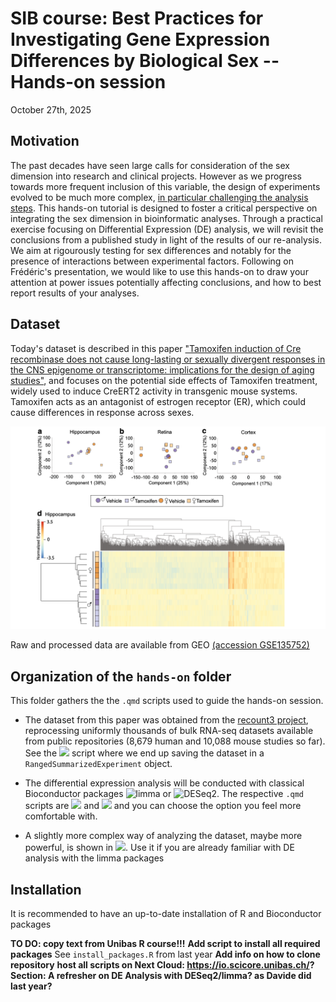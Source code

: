# SIB course: Best Practices for Investigating Gene Expression Differences by Biological Sex -- Hands-on session

October 27th, 2025

## Motivation

The past decades have seen large calls for consideration of the sex dimension into research and clinical projects. However as we progress towards more frequent inclusion of this variable, the design of experiments evolved to be much more complex, [in particular challenging the analysis steps](https://www.cell.com/cell/fulltext/S0092-8674(24)00174-0).
This hands-on tutorial is designed to foster a critical perspective on integrating the sex dimension in bioinformatic analyses. Through a practical exercise focusing on Differential Expression (DE) analysis, we will revisit the conclusions from a published study in light of the results of our re-analysis. 
We aim at rigourously testing for sex differences and notably for the presence of interactions between experimental factors. Following on Frédéric's presentation, we would like to use this hands-on to draw your attention at power issues potentially affecting conclusions, and how to best report results of your analyses.

## Dataset 
Today's dataset is described in this paper ["Tamoxifen induction of Cre recombinase does not cause long-lasting or sexually divergent responses in the CNS epigenome or transcriptome: implications for the design of aging studies"](https://link.springer.com/article/10.1007/s11357-019-00090-2), and focuses on the potential side effects of Tamoxifen treatment, widely used to induce CreERT2 activity in transgenic mouse systems. Tamoxifen acts as an antagonist of estrogen receptor (ER), which could cause differences in response across sexes.

![](img/Screenshot%202024-06-17%20at%2014.55.37.png)

Raw and processed data are available from GEO [(accession GSE135752)](GEO:%20https://www.ncbi.nlm.nih.gov/geo/query/acc.cgi?acc=GSE135752)

## Organization of the `hands-on` folder

 This folder gathers the the `.qmd` scripts used to guide the hands-on session. 
 
- The dataset from this paper was obtained from the [recount3 project](https://genomebiology.biomedcentral.com/articles/10.1186/s13059-021-02533-6), reprocessing uniformly thousands of bulk RNA-seq datasets available from public repositories (8,679 human and 10,088 mouse studies so far). 
See the ![](dataset_retrieval_recount3.qmd) script where we end up saving the dataset in a `RangedSummarizedExperiment` object.
 
- The differential expression analysis will be conducted with classical Bioconductor packages ![limma](https://genomebiology.biomedcentral.com/articles/10.1186/gb-2014-15-2-r29) or ![DESeq2](https://genomebiology.biomedcentral.com/articles/10.1186/s13059-014-0550-8). The respective `.qmd` scripts are ![](hands_on_limma.qmd) and ![](hands_on_DESeq2.qmd) and you can choose the option you feel more comfortable with.
- A slightly more complex way of analyzing the dataset, maybe more powerful, is shown in ![](hands_on_limma_advanced.qmd). Use it if you are already familiar with DE analysis with the limma packages

## Installation
It is recommended to have an up-to-date installation of R and Bioconductor packages

**TO DO: copy text from Unibas R course!!!** 
**Add script to install all required packages** See `install_packages.R` from last year
**Add info on how to clone repository**
**host all scripts on Next Cloud: https://io.scicore.unibas.ch/?**
**Section: A refresher on DE Analysis with DESeq2/limma? as Davide did last year?**
